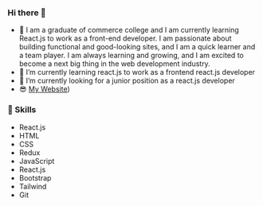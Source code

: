 ### Hi there 👋
- 🤔 I am a graduate of commerce college and I am currently learning React.js to work as a front-end developer. I am passionate about building functional and good-looking sites, and I am a quick learner and a team player. I am always learning and growing, and I am excited to become a next big thing in the web development industry.  
- 🌱 I’m currently learning react.js to work as a frontend react.js developer
- 🔭 I’m currently looking for a junior position as a react.js developer
- 😎 [My Website](https://gergesnashaat.vercel.app/))
 ### 💪 Skills
- React.js
- HTML
- CSS
- Redux
- JavaScript
- React.js 
- Bootstrap
- Tailwind
- Git
<!--
**G3RGES/G3RGES** is a ✨ _special_ ✨ repository because its `README.md` (this file) appears on your GitHub profile.

Here are some ideas to get you started:

- 🔭 I’m currently working on ...
- 🌱 I’m currently learning ...
- 👯 I’m looking to collaborate on ...
- 🤔 I’m looking for help with ...
- 💬 Ask me about ...
- 📫 How to reach me: ...
- 😄 Pronouns: ...
- ⚡ Fun fact: ...
-->
